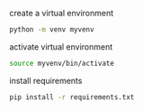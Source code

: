 create a virtual environment 
```bash
python -m venv myvenv
```

activate virtual environment
```bash
source myvenv/bin/activate
```

install requirements
```bash
pip install -r requirements.txt
```
